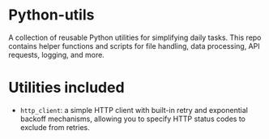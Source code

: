 # Python-utils

A collection of reusable Python utilities for simplifying daily tasks. This repo contains helper functions and scripts for file handling, data processing, API requests, logging, and more.

# Utilities included

- `http_client`: a simple HTTP client with built-in retry and exponential backoff mechanisms, allowing you to specify HTTP status codes to exclude from retries.